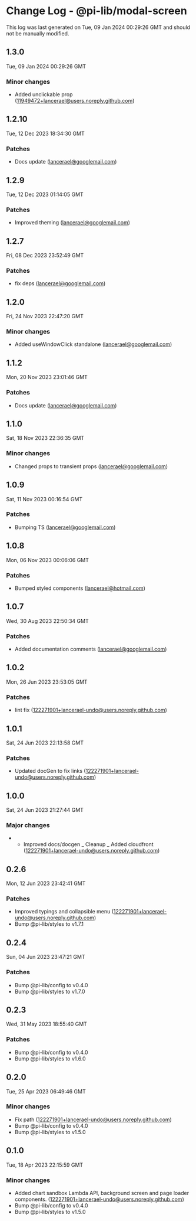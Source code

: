# Change Log - @pi-lib/modal-screen

This log was last generated on Tue, 09 Jan 2024 00:29:26 GMT and should not be manually modified.

<!-- Start content -->

## 1.3.0

Tue, 09 Jan 2024 00:29:26 GMT

### Minor changes

- Added unclickable prop (11949472+lancerael@users.noreply.github.com)

## 1.2.10

Tue, 12 Dec 2023 18:34:30 GMT

### Patches

- Docs update (lancerael@googlemail.com)

## 1.2.9

Tue, 12 Dec 2023 01:14:05 GMT

### Patches

- Improved theming (lancerael@googlemail.com)

## 1.2.7

Fri, 08 Dec 2023 23:52:49 GMT

### Patches

- fix deps (lancerael@googlemail.com)

## 1.2.0

Fri, 24 Nov 2023 22:47:20 GMT

### Minor changes

- Added useWindowClick standalone (lancerael@googlemail.com)

## 1.1.2

Mon, 20 Nov 2023 23:01:46 GMT

### Patches

- Docs update (lancerael@googlemail.com)

## 1.1.0

Sat, 18 Nov 2023 22:36:35 GMT

### Minor changes

- Changed props to transient props (lancerael@googlemail.com)

## 1.0.9

Sat, 11 Nov 2023 00:16:54 GMT

### Patches

- Bumping TS (lancerael@googlemail.com)

## 1.0.8

Mon, 06 Nov 2023 00:06:06 GMT

### Patches

- Bumped styled components (lancerael@hotmail.com)

## 1.0.7

Wed, 30 Aug 2023 22:50:34 GMT

### Patches

- Added documentation comments (lancerael@googlemail.com)

## 1.0.2

Mon, 26 Jun 2023 23:53:05 GMT

### Patches

- lint fix (122271901+lancerael-undo@users.noreply.github.com)

## 1.0.1

Sat, 24 Jun 2023 22:13:58 GMT

### Patches

- Updated docGen to fix links (122271901+lancerael-undo@users.noreply.github.com)

## 1.0.0

Sat, 24 Jun 2023 21:27:44 GMT

### Major changes

- - Improved docs/docgen _ Cleanup _ Added cloudfront (122271901+lancerael-undo@users.noreply.github.com)

## 0.2.6

Mon, 12 Jun 2023 23:42:41 GMT

### Patches

- Improved typings and collapsible menu (122271901+lancerael-undo@users.noreply.github.com)
- Bump @pi-lib/styles to v1.7.1

## 0.2.4

Sun, 04 Jun 2023 23:47:21 GMT

### Patches

- Bump @pi-lib/config to v0.4.0
- Bump @pi-lib/styles to v1.7.0

## 0.2.3

Wed, 31 May 2023 18:55:40 GMT

### Patches

- Bump @pi-lib/config to v0.4.0
- Bump @pi-lib/styles to v1.6.0

## 0.2.0

Tue, 25 Apr 2023 06:49:46 GMT

### Minor changes

- Fix path (122271901+lancerael-undo@users.noreply.github.com)
- Bump @pi-lib/config to v0.4.0
- Bump @pi-lib/styles to v1.5.0

## 0.1.0

Tue, 18 Apr 2023 22:15:59 GMT

### Minor changes

- Added chart sandbox Lambda API, background screen and page loader components. (122271901+lancerael-undo@users.noreply.github.com)
- Bump @pi-lib/config to v0.4.0
- Bump @pi-lib/styles to v1.5.0
